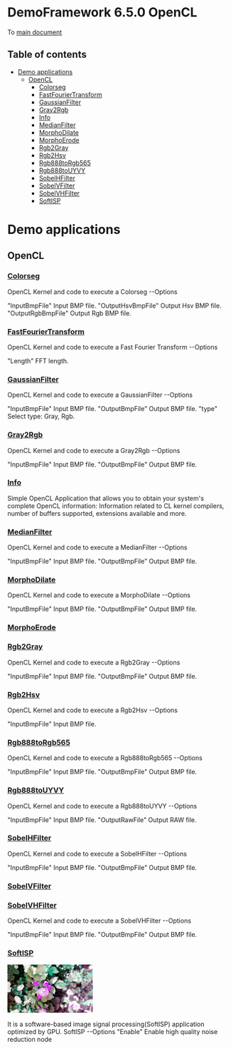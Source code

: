 <!-- #AG_PROJECT_NAMESPACE_ROOT# -->
<!-- #AG_PROJECT_CAPTION_BEGIN# -->
# DemoFramework 6.5.0 OpenCL

To [main document](../../README.md)
<!-- #AG_PROJECT_CAPTION_END# -->
## Table of contents
<!-- #AG_TOC_BEGIN# -->
* [Demo applications](#demo-applications)
  * [OpenCL](#opencl)
    * [Colorseg](#colorseg)
    * [FastFourierTransform](#fastfouriertransform)
    * [GaussianFilter](#gaussianfilter)
    * [Gray2Rgb](#gray2rgb)
    * [Info](#info)
    * [MedianFilter](#medianfilter)
    * [MorphoDilate](#morphodilate)
    * [MorphoErode](#morphoerode)
    * [Rgb2Gray](#rgb2gray)
    * [Rgb2Hsv](#rgb2hsv)
    * [Rgb888toRgb565](#rgb888torgb565)
    * [Rgb888toUYVY](#rgb888touyvy)
    * [SobelHFilter](#sobelhfilter)
    * [SobelVFilter](#sobelvfilter)
    * [SobelVHFilter](#sobelvhfilter)
    * [SoftISP](#softisp)
<!-- #AG_TOC_END# -->

# Demo applications

<!-- #AG_DEMOAPPS_BEGIN# -->

## OpenCL

### [Colorseg](Colorseg)

OpenCL Kernel and code to execute a Colorseg
--Options

"InputBmpFile" Input BMP file.
"OutputHsvBmpFile" Output Hsv BMP file.
"OutputRgbBmpFile" Output Rgb BMP file.

### [FastFourierTransform](FastFourierTransform)

OpenCL Kernel and code to execute a Fast Fourier Transform
--Options

"Length" FFT length.

### [GaussianFilter](GaussianFilter)

OpenCL Kernel and code to execute a GaussianFilter
--Options

"InputBmpFile" Input BMP file.
"OutputBmpFile" Output BMP file.
"type" Select type: Gray, Rgb.

### [Gray2Rgb](Gray2Rgb)

OpenCL Kernel and code to execute a Gray2Rgb
--Options

"InputBmpFile" Input BMP file.
"OutputBmpFile" Output BMP file.

### [Info](Info)

Simple OpenCL Application that allows you to obtain your system's complete OpenCL information:
Information related to CL kernel compilers, number of buffers supported, extensions available and more.

### [MedianFilter](MedianFilter)

OpenCL Kernel and code to execute a MedianFilter
--Options

"InputBmpFile" Input BMP file.
"OutputBmpFile" Output BMP file.

### [MorphoDilate](MorphoDilate)

OpenCL Kernel and code to execute a MorphoDilate
--Options

"InputBmpFile" Input BMP file.
"OutputBmpFile" Output BMP file.

### [MorphoErode](MorphoErode)

### [Rgb2Gray](Rgb2Gray)

OpenCL Kernel and code to execute a Rgb2Gray
--Options

"InputBmpFile" Input BMP file.
"OutputBmpFile" Output BMP file.

### [Rgb2Hsv](Rgb2Hsv)

OpenCL Kernel and code to execute a Rgb2Hsv
--Options

"InputBmpFile" Input BMP file.

### [Rgb888toRgb565](Rgb888toRgb565)

OpenCL Kernel and code to execute a Rgb888toRgb565
--Options

"InputBmpFile" Input BMP file.
"OutputBmpFile" Output BMP file.

### [Rgb888toUYVY](Rgb888toUYVY)

OpenCL Kernel and code to execute a Rgb888toUYVY
--Options

"InputBmpFile" Input BMP file.
"OutputRawFile" Output RAW file.

### [SobelHFilter](SobelHFilter)

OpenCL Kernel and code to execute a SobelHFilter
--Options

"InputBmpFile" Input BMP file.
"OutputBmpFile" Output BMP file.

### [SobelVFilter](SobelVFilter)

### [SobelVHFilter](SobelVHFilter)

OpenCL Kernel and code to execute a SobelVHFilter
--Options

"InputBmpFile" Input BMP file.
"OutputBmpFile" Output BMP file.

### [SoftISP](SoftISP)

<a href="SoftISP/Thumbnail.jpg"><img src="SoftISP/Thumbnail.jpg" height="108px" title="OpenCL.SoftISP"></a>

It is a software-based image signal processing(SoftISP) application optimized by GPU. SoftISP --Options
"Enable" Enable high quality noise reduction node

<!-- #AG_DEMOAPPS_END# -->
